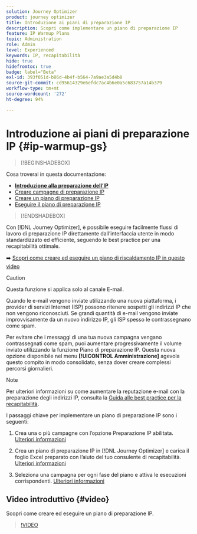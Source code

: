 ```yaml
---
solution: Journey Optimizer
product: journey optimizer
title: Introduzione ai piani di preparazione IP
description: Scopri come implementare un piano di preparazione IP
feature: IP Warmup Plans
topic: Administration
role: Admin
level: Experienced
keywords: IP, recapitabilità
hide: true
hidefromtoc: true
badge: label="Beta"
exl-id: 393f051d-b86d-4b4f-b564-7a9ae3a5d4b8
source-git-commit: cd95614329e6efdc7ac4b6e0a5c683757a14b379
workflow-type: tm+mt
source-wordcount: '272'
ht-degree: 94%

---
```


# Introduzione ai piani di preparazione IP {#ip-warmup-gs}

>[!BEGINSHADEBOX]

Cosa troverai in questa documentazione:

* **[Introduzione alla preparazione dell’IP](ip-warmup-gs.md)**
* [Creare campagne di preparazione IP](ip-warmup-campaign.md)
* [Creare un piano di preparazione IP](ip-warmup-plan.md)
* [Eseguire il piano di preparazione IP](ip-warmup-execution.md)

>[!ENDSHADEBOX]

Con [!DNL Journey Optimizer], è possibile eseguire facilmente flussi di lavoro di preparazione IP direttamente dall’interfaccia utente in modo standardizzato ed efficiente, seguendo le best practice per una recapitabilità ottimale.

➡️ [Scopri come creare ed eseguire un piano di riscaldamento IP in questo video](#video)

>[!CAUTION]
>
>Questa funzione si applica solo al canale E-mail.

Quando le e-mail vengono inviate utilizzando una nuova piattaforma, i provider di servizi Internet (ISP) possono ritenere sospetti gli indirizzi IP che non vengono riconosciuti. Se grandi quantità di e-mail vengono inviate improvvisamente da un nuovo indirizzo IP, gli ISP spesso le contrassegnano come spam.

Per evitare che i messaggi di una tua nuova campagna vengano contrassegnati come spam, puoi aumentare progressivamente il volume inviato utilizzando la funzione Piano di preparazione IP. Questa nuova opzione disponibile nel menu **[!UICONTROL Amministrazione]** agevola questo compito in modo consolidato, senza dover creare complessi percorsi giornalieri.

>[!NOTE]
>
>Per ulteriori informazioni su come aumentare la reputazione e-mail con la preparazione degli indirizzi IP, consulta la [Guida alle best practice per la recapitabilità](https://experienceleague.adobe.com/docs/deliverability-learn/deliverability-best-practice-guide/additional-resources/generic-resources/increase-reputation-with-ip-warming.html?lang=it).

<!--
Benefits

* Standardization on Campaign which will be easy for practitioners too > why?

* No more pain of creating queries, audiences and testing those as system will create the audiences. 

* Ease of excluding domains and changing the plan with help of simple toggles to exclude OR by editing numbers inline or create new phases or reupload plan if drastic change. No more pain of editing audience definitions, journey conditions

* There is an expectation that with this, it will ease around 30% of effort and will be much better experience for consultant/partner/practitioner - right from planning to execution to reporting
-->

I passaggi chiave per implementare un piano di preparazione IP sono i seguenti:

1. Crea una o più campagne con l’opzione Preparazione IP abilitata. [Ulteriori informazioni](ip-warmup-campaign.md)

1. Crea un piano di preparazione IP in [!DNL Journey Optimizer] e carica il foglio Excel preparato con l’aiuto del tuo consulente di recapitabilità. [Ulteriori informazioni](ip-warmup-plan.md)

1. Seleziona una campagna per ogni fase del piano e attiva le esecuzioni corrispondenti. [Ulteriori informazioni](ip-warmup-execution.md)

## Video introduttivo {#video}

Scopri come creare ed eseguire un piano di preparazione IP.

>[!VIDEO](https://video.tv.adobe.com/v/3425965/?quality=12&learn=on)
